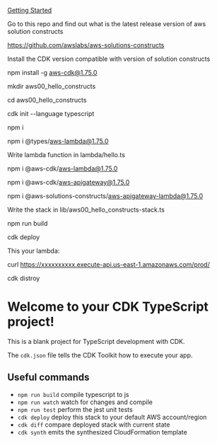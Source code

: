 [Getting Started](https://docs.aws.amazon.com/solutions/latest/constructs/getting-started-with-aws-solutions-constructs.html)

Go to this repo and find out what is the latest release version of aws solution constructs

https://github.com/awslabs/aws-solutions-constructs

Install the CDK version compatible with version of solution constructs

npm install -g aws-cdk@1.75.0

mkdir aws00_hello_constructs    
  
cd aws00_hello_constructs     

cdk init --language typescript

npm i

npm i @types/aws-lambda@1.75.0

Write lambda function in lambda/hello.ts

npm i @aws-cdk/aws-lambda@1.75.0

npm i @aws-cdk/aws-apigateway@1.75.0

npm i @aws-solutions-constructs/aws-apigateway-lambda@1.75.0

Write the stack in lib/aws00_hello_constructs-stack.ts

npm run build

cdk deploy

This your lambda:

curl https://xxxxxxxxxx.execute-api.us-east-1.amazonaws.com/prod/

cdk distroy







# Welcome to your CDK TypeScript project!

This is a blank project for TypeScript development with CDK.

The `cdk.json` file tells the CDK Toolkit how to execute your app.

## Useful commands

 * `npm run build`   compile typescript to js
 * `npm run watch`   watch for changes and compile
 * `npm run test`    perform the jest unit tests
 * `cdk deploy`      deploy this stack to your default AWS account/region
 * `cdk diff`        compare deployed stack with current state
 * `cdk synth`       emits the synthesized CloudFormation template
